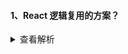 #### 1、React 逻辑复用的方案？

<details>
<summary>查看解析</summary>

##### Mixin

缺点：

- 引入隐式依赖（组件和 mixin）
- 导致名称冲突
- mixin 相互依赖，相互耦合导致滚雪球的复杂性

[Mixins Considered Harmful](https://reactjs.org/blog/2016/07/13/mixins-considered-harmful.html)

##### HOC

高阶组件的实现方式：

- 属性代理
  函数返回一个我们自己定义的组件，然后在 render 中返回要包裹的组件，这样我们就可以代理所有传入的 props，并且决定如何渲染，实际上 ，这种方式生成的高阶组件就是原组件的父组件，上面的函数 visible 就是一个 HOC 属性代理的实现方式。

  ```JS
  function proxyHOC(WrappedComponent) {
    return class extends Component {
      render() {
        return <WrappedComponent {...this.props} />;
      }
    }
  }
  ```

  对比原生组件增强的项：

  - 可操作所有传入的 props
  - 可操作组件的生命周期
  - 可操作组件的 static 方法
  - 获取 refs

- 反向继承
  返回一个组件，继承原组件，在 render 中调用原组件的 render。由于继承了原组件，能通过 this 访问到原组件的生命周期、props、state、render 等，相比属性代理它能操作更多的属性。

  ```JS
  function inheritHOC(WrappedComponent) {
  return class extends WrappedComponent {
    render() {
      return super.render();
    }
  }
  }
  ```

  相比属性代理，还可以有两个优势：

  - 可操作 state
  - 可以**渲染劫持**

HOC 可以实现什么功能？

组合渲染、条件渲染、操作 props、获取 refs、渲染劫持等

如何使用 HOC?
compose、Decorators

HOC 的缺点

- HOC 需要在原组件上进行包裹或者嵌套，如果大量使用 HOC，将会产生非常多的嵌套，这让调试变得非常困难。
- HOC 可以劫持 props，在不遵守约定的情况下也可能造成冲突。

参考：
[从 Mixin 到 HOC 再到 Hook](https://juejin.cn/post/6844903815762673671#heading-1)

##### Hook

动机：
Hook 使你在**无需修改组件结构**的情况下复用状态逻辑
解决了 mixin 和 HOC 的问题

</details>
